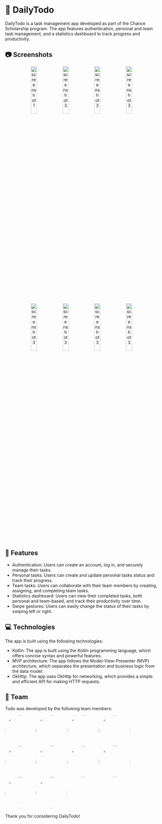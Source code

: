 # 📝 DailyTodo

DailyTodo is a task management app developed as part of the Chance Scholarship program. The app features authentication, personal and team task management, and a statistics dashboard to track progress and productivity.

## 📷 Screenshots
<p align="center">
  <img src="https://user-images.githubusercontent.com/64174395/233681073-d36fa137-b90f-4fce-bbc6-18a43f309528.png" alt="screenshot1" width="20%"/>
  <img src="https://user-images.githubusercontent.com/64174395/233681078-db6f29ad-1066-4cbc-8f5b-91b79b2901ef.png" alt="screenshot3" width="20%"/>
  <img src="https://user-images.githubusercontent.com/64174395/233681050-dba6051c-d367-4e2f-b47f-75dae8e1ef97.png" alt="screenshot3" width="20%"/>
  <img src="https://user-images.githubusercontent.com/64174395/233681057-163b2ace-ef7c-4695-91cf-69529d492cbc.png" alt="screenshot3" width="20%"/>
  <img src="https://user-images.githubusercontent.com/64174395/233681059-db6a3af7-2ed0-4323-aa04-98c328c75d3b.png" alt="screenshot3" width="20%"/>
  <img src="https://user-images.githubusercontent.com/64174395/233681060-7d2db13c-4808-4acf-b0e0-c03a50497e82.png" alt="screenshot3" width="20%"/>
  <img src="https://user-images.githubusercontent.com/64174395/233681069-453ff5d6-e7c5-46b2-b3a9-c08b5a55570e.png" alt="screenshot3" width="20%"/>
  <img src="https://user-images.githubusercontent.com/64174395/233681070-2dff0e5c-e222-4f99-91e4-4fdb0653e900.png" alt="screenshot3" width="20%"/>
</p>

## 🚀 Features

- Authentication: Users can create an account, log in, and securely manage their tasks.
- Personal tasks: Users can create and update personal tasks status and track their progress.
- Team tasks: Users can collaborate with their team members by creating, assigning, and completing team tasks.
- Statistics dashboard: Users can view their completed tasks, both personal and team-based, and track their productivity over time.
- Swipe gestures: Users can easily change the status of their tasks by swiping left or right.

## 💻 Technologies

The app is built using the following technologies:

- Kotlin: The app is built using the Kotlin programming language, which offers concise syntax and powerful features.
- MVP architecture: The app follows the Model-View-Presenter (MVP) architecture, which separates the presentation and business logic from the data model.
- OkHttp: The app uses OkHttp for networking, which provides a simple and efficient API for making HTTP requests.

## 👥 Team

Todo was developed by the following team members:

[<img src="https://github.com/IbrahimAlzaidi.png?size=100" width="100" height="100" style="border-radius:50%">](https://github.com/IbrahimAlzaidi)
[<img src="https://github.com/devsadeq.png?size=100" width="100" height="100" style="border-radius:50%">](https://github.com/devsadeq)
[<img src="https://github.com/jalalcheff.png?size=100" width="100" height="100" style="border-radius:50%">](https://github.com/jalalcheff)
[<img src="https://github.com/Sajadio.png?size=100" width="100" height="100" style="border-radius:50%">](https://github.com/Sajadio)
[<img src="https://github.com/ma28alhams.png?size=100" width="100" height="100" style="border-radius:50%">](https://github.com/ma28alhams)
[<img src="https://github.com/MahmoudAkramAlMallahi.png?size=100" width="100" height="100" style="border-radius:50%">](https://github.com/MahmoudAkramAlMallahi)
[<img src="https://github.com/YaseenOmar.png?size=100" width="100" height="100" style="border-radius:50%">](https://github.com/YaseenOmar)
[<img src="https://github.com/aya-seif.png?size=100" width="100" height="100" style="border-radius:50%">](https://github.com/aya-seif)
[<img src="https://github.com/loay-al-shobaki.png?size=100" width="100" height="100" style="border-radius:50%">](https://github.com/loay-al-shobaki)
[<img src="https://github.com/hawraamahmoud.png?size=100" width="100" height="100" style="border-radius:50%">](https://github.com/hawraamahmoud)

Thank you for considering DailyTodo!
